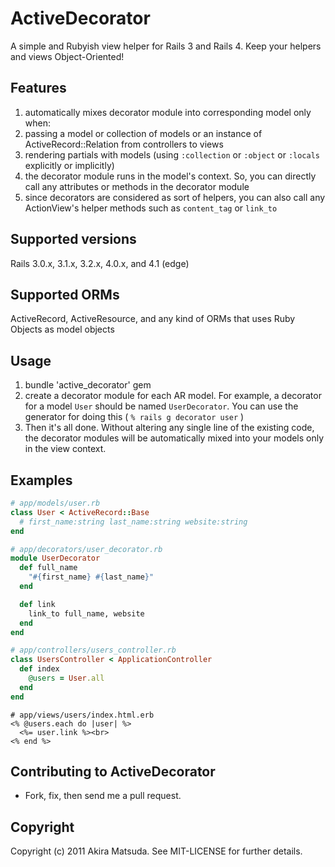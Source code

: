 # ActiveDecorator

A simple and Rubyish view helper for Rails 3 and Rails 4. Keep your helpers and views Object-Oriented!


## Features ##

1. automatically mixes decorator module into corresponding model only when:
  1. passing a model or collection of models or an instance of ActiveRecord::Relation from controllers to views
  2. rendering partials with models (using `:collection` or `:object` or `:locals` explicitly or implicitly)
2. the decorator module runs in the model's context. So, you can directly call any attributes or methods in the decorator module
3. since decorators are considered as sort of helpers, you can also call any ActionView's helper methods such as `content_tag` or `link_to`


## Supported versions ##

Rails 3.0.x, 3.1.x, 3.2.x, 4.0.x, and 4.1 (edge)


## Supported ORMs ##

ActiveRecord, ActiveResource, and any kind of ORMs that uses Ruby Objects as model objects


## Usage ##

1. bundle 'active_decorator' gem
2. create a decorator module for each AR model. For example, a decorator for a model `User` should be named `UserDecorator`.
You can use the generator for doing this ( `% rails g decorator user` )
3. Then it's all done. Without altering any single line of the existing code, the decorator modules will be automatically mixed into your models only in the view context.


## Examples ##

```ruby
# app/models/user.rb
class User < ActiveRecord::Base
  # first_name:string last_name:string website:string
end

# app/decorators/user_decorator.rb
module UserDecorator
  def full_name
    "#{first_name} #{last_name}"
  end

  def link
    link_to full_name, website
  end
end

# app/controllers/users_controller.rb
class UsersController < ApplicationController
  def index
    @users = User.all
  end
end
```
```erb
# app/views/users/index.html.erb
<% @users.each do |user| %>
  <%= user.link %><br>
<% end %>
```

## Contributing to ActiveDecorator ##

* Fork, fix, then send me a pull request.


## Copyright ##

Copyright (c) 2011 Akira Matsuda. See MIT-LICENSE for further details.
